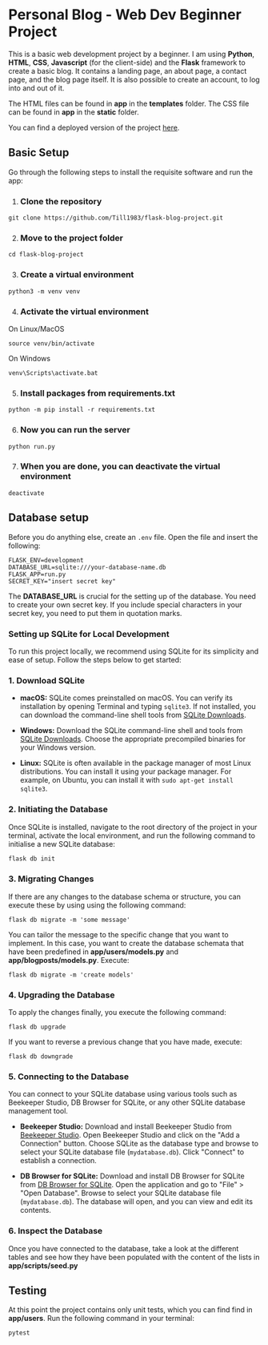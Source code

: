 # Personal Blog - Web Dev Beginner Project

This is a basic web development project by a beginner. I am using **Python**, **HTML**, **CSS**, **Javascript** (for the client-side) and the **Flask** framework to create a basic blog.
It contains a landing page, an about page, a contact page, and the blog page itself. It is also possible to create an account, to log into and out of it.

The HTML files can be found in **app** in the **templates** folder. 
The CSS file can be found in **app** in the **static** folder.

You can find a deployed version of the project [here](https://flask-blog-project-y93o.onrender.com).

## Basic Setup

Go through the following steps to install the requisite software and run the app:

1. ### Clone the repository
```
git clone https://github.com/Till1983/flask-blog-project.git
```

2. ### Move to the project folder
```
cd flask-blog-project
```

3. ### Create a virtual environment
```
python3 -m venv venv
```

4. ### Activate the virtual environment
On Linux/MacOS
```
source venv/bin/activate
````
On Windows
```
venv\Scripts\activate.bat
```

5. ### Install packages from requirements.txt
```
python -m pip install -r requirements.txt
```

6. ### Now you can run the server
```
python run.py
```
7. ### When you are done, you can deactivate the virtual environment
```
deactivate
```

## Database setup

Before you do anything else, create an `.env` file. Open the file and insert the following:
```
FLASK_ENV=development
DATABASE_URL=sqlite:///your-database-name.db
FLASK_APP=run.py
SECRET_KEY="insert secret key"
```
The **DATABASE_URL** is crucial for the setting up of the database. You need to create your own secret key.
If you include special characters in your secret key, you need to put them in quotation marks.

### Setting up SQLite for Local Development

To run this project locally, we recommend using SQLite for its simplicity and ease of setup. Follow the steps below to get started:

### 1. Download SQLite

- **macOS:** SQLite comes preinstalled on macOS. You can verify its installation by opening Terminal and typing `sqlite3`. If not installed, you can download the command-line shell tools from [SQLite Downloads](https://www.sqlite.org/download.html).

- **Windows:** Download the SQLite command-line shell and tools from [SQLite Downloads](https://www.sqlite.org/download.html). Choose the appropriate precompiled binaries for your Windows version.

- **Linux:** SQLite is often available in the package manager of most Linux distributions. You can install it using your package manager. For example, on Ubuntu, you can install it with `sudo apt-get install sqlite3`.

### 2. Initiating the Database

Once SQLite is installed, navigate to the root directory of the project in your terminal, activate the local environment, and run the following command to initialise a new SQLite database:

```bash
flask db init
```

### 3. Migrating Changes

If there are any changes to the database schema or structure, you can execute these by using using the following command:
```
flask db migrate -m 'some message'
```
You can tailor the message to the specific change that you want to implement. In this case, you want to create the database schemata that have been predefined in **app/users/models.py** and **app/blogposts/models.py**. Execute:
```
flask db migrate -m 'create models'
```

### 4. Upgrading the Database

To apply the changes finally, you execute the following command:
```
flask db upgrade
```
If you want to reverse a previous change that you have made, execute:
```
flask db downgrade
```

### 5. Connecting to the Database

You can connect to your SQLite database using various tools such as Beekeeper Studio, DB Browser for SQLite, or any other SQLite database management tool.

- **Beekeeper Studio:** Download and install Beekeeper Studio from [Beekeeper Studio](https://www.beekeeperstudio.io/). Open Beekeeper Studio and click on the "Add a Connection" button. Choose SQLite as the database type and browse to select your SQLite database file (`mydatabase.db`). Click "Connect" to establish a connection.

- **DB Browser for SQLite:** Download and install DB Browser for SQLite from [DB Browser for SQLite](https://sqlitebrowser.org/). Open the application and go to "File" > "Open Database". Browse to select your SQLite database file (`mydatabase.db`). The database will open, and you can view and edit its contents.

### 6. Inspect the Database
Once you have connected to the database, take a look at the different tables and see how they have been populated with the content of the lists in **app/scripts/seed.py**

## Testing
At this point the project contains only unit tests, which you can find find in **app/users**. Run the following command in your terminal:
```
pytest
```